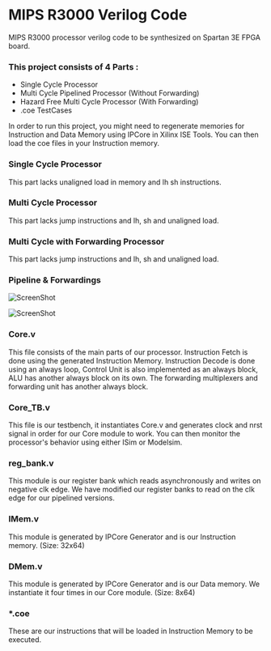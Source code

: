 MIPS R3000 Verilog Code
=======================

MIPS R3000 processor verilog code to be synthesized on Spartan 3E FPGA board.

<h3>This project consists of 4 Parts :</h3>
<ul>
  <li>Single Cycle Processor</li>
  <li>Multi Cycle Pipelined Processor (Without Forwarding)</li>
  <li>Hazard Free Multi Cycle Processor (With Forwarding)</li>
  <li>.coe TestCases</li>
</ul>

In order to run this project, you might need to regenerate memories for Instruction and Data Memory using IPCore in Xilinx ISE Tools. You can then load the coe files in your Instruction memory.

<h3>Single Cycle Processor</h3>
This part lacks unaligned load in memory and lh sh instructions.
<h3>Multi Cycle Processor</h3>
This part lacks jump instructions and lh, sh and unaligned load.
<h3>Multi Cycle with Forwarding Processor</h3>
This part lacks jump instructions and lh, sh and unaligned load.

<h3>Pipeline & Forwardings</h3>

![ScreenShot](https://raw.githubusercontent.com/silverfoxy/MIPS-Verilog/master/forwarding-1.gif)

![ScreenShot](https://raw.githubusercontent.com/silverfoxy/MIPS-Verilog/master/forwarding-2.gif)

<h3>Core.v</h3>
This file consists of the main parts of our processor. Instruction Fetch is done using the generated Instruction Memory. 
Instruction Decode is done using an always loop, Control Unit is also implemented as an always block, ALU has another always block on its own.
The forwarding multiplexers and forwarding unit has another always block.

<h3>Core_TB.v</h3>
This file is our testbench, it instantiates Core.v and generates clock and nrst signal in order for our Core module to work. You can then monitor the processor's behavior using either ISim or Modelsim.
<h3>reg_bank.v</h3>
This module is our register bank which reads asynchronously and writes on negative clk edge. We have modified our register banks to read on the clk edge for our pipelined versions.
<h3>IMem.v</h3>
This module is generated by IPCore Generator and is our Instruction memory. (Size: 32x64)
<h3>DMem.v</h3>
This module is generated by IPCore Generator and is our Data memory. We instantiate it four times in our Core module. (Size: 8x64)
<h3>*.coe</h3>
These are our instructions that will be loaded in Instruction Memory to be executed.

